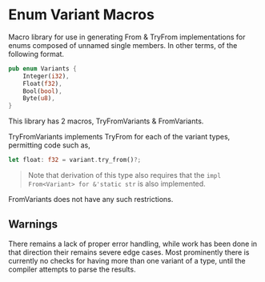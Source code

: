 # Enum Variant Macros
Macro library for use in generating From & TryFrom  implementations for enums composed of unnamed single members.
In other terms, of the following format.
```rust
pub enum Variants {
	Integer(i32),
	Float(f32),
	Bool(bool),
	Byte(u8),
}
```
This library has 2 macros, TryFromVariants & FromVariants.

TryFromVariants implements TryFrom for each of the variant types, permitting code such as,
```rust
let float: f32 = variant.try_from()?;
```
> Note that derivation of this type also requires that the `impl From<Variant> for &'static str` is also implemented.

FromVariants does not have any such restrictions.

## Warnings
There remains a lack of proper error handling, while work has been done in that direction their remains severe edge cases.
Most prominently there is currently no checks for having more than one variant of a type, until the compiler attempts to parse the results.